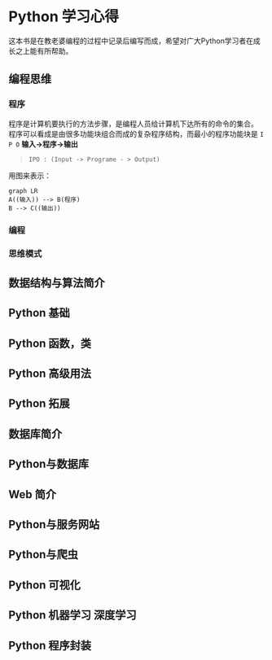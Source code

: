 # Python 学习心得
这本书是在教老婆编程的过程中记录后编写而成，希望对广大Python学习者在成长之上能有所帮助。
## 编程思维
### 程序
程序是计算机要执行的方法步骤，是编程人员给计算机下达所有的命令的集合。  
程序可以看成是由很多功能块组合而成的复杂程序结构，而最小的程序功能块是 `I P O` **输入->程序->输出**  
> `IPO : (Input -> Programe - > Output)`   

用图来表示：
``` mermaid
graph LR
A((输入)) --> B(程序) 
B --> C((输出))
```
### 编程
### 思维模式
## 数据结构与算法简介
## Python 基础
## Python 函数，类
## Python 高级用法
## Python 拓展
## 数据库简介
## Python与数据库
## Web 简介
## Python与服务网站
## Python与爬虫
## Python 可视化
## Python 机器学习 深度学习
## Python 程序封装